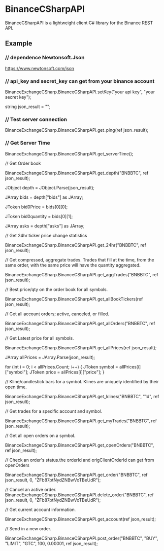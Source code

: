 # BinanceCSharpAPI
BinanceCSharpAPI is a lightweight client C# library for the Binance REST API.

## Example 

### // dependence Newtonsoft.Json

https://www.newtonsoft.com/json

### // api_key and secret_key can get from your binance account
BinanceExchangeCSharp.BinanceCSharpAPI.setKey("your api key",
"your secret key");

string json_result = "";

### // Test server connection

BinanceExchangeCSharp.BinanceCSharpAPI.get_ping(ref json_result);

### // Get Server Time

BinanceExchangeCSharp.BinanceCSharpAPI.get_serverTime();

// Get Order book

BinanceExchangeCSharp.BinanceCSharpAPI.get_depth("BNBBTC", ref json_result);

JObject depth = JObject.Parse(json_result);

JArray bids = depth["bids"] as JArray;

JToken bid0Price = bids[0][0];

JToken bid0quantity = bids[0][1];

JArray asks = depth["asks"] as JArray;

// Get 24hr ticker price change statistics

BinanceExchangeCSharp.BinanceCSharpAPI.get_24hr("BNBBTC", ref json_result);

// Get compressed, aggregate trades. Trades that fill at the time, from the same order, with the same price will have the quantity aggregated.

BinanceExchangeCSharp.BinanceCSharpAPI.get_aggTrades("BNBBTC", ref json_result);

// Best price/qty on the order book for all symbols.

BinanceExchangeCSharp.BinanceCSharpAPI.get_allBookTickers(ref json_result);

// Get all account orders; active, canceled, or filled.

BinanceExchangeCSharp.BinanceCSharpAPI.get_allOrders("BNBBTC", ref json_result);

// Get Latest price for all symbols.

BinanceExchangeCSharp.BinanceCSharpAPI.get_allPrices(ref json_result);

JArray allPrices = JArray.Parse(json_result);

for (int i = 0; i < allPrices.Count; i++)
{
	JToken symbol = allPrices[i]["symbol"];
	JToken price = allPrices[i]["price"];
}

// Kline/candlestick bars for a symbol. Klines are uniquely identified by their open time.

BinanceExchangeCSharp.BinanceCSharpAPI.get_klines("BNBBTC", "1d", ref json_result);

// Get trades for a specific account and symbol.

BinanceExchangeCSharp.BinanceCSharpAPI.get_myTrades("BNBBTC", ref json_result);

// Get all open orders on a symbol.

BinanceExchangeCSharp.BinanceCSharpAPI.get_openOrders("BNBBTC", ref json_result);

// Check an order's status.the orderId and origClientOrderId can get from openOrders

BinanceExchangeCSharp.BinanceCSharpAPI.get_order("BNBBTC", ref json_result, 0, "ZFb87ptNydZNBwVoTBeUdR");

// Cancel an active order.
BinanceExchangeCSharp.BinanceCSharpAPI.delete_order("BNBBTC", ref json_result, 0, "ZFb87ptNydZNBwVoTBeUdR");

// Get current account information.

BinanceExchangeCSharp.BinanceCSharpAPI.get_account(ref json_result);

// Send in a new order.

BinanceExchangeCSharp.BinanceCSharpAPI.post_order("BNBBTC", "BUY", "LIMIT", "GTC", 100, 0.00001, ref json_result);



